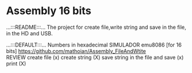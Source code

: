 # Assembly 16 bits

...:::README:::...
The project for create file,write string and save in the file, in the HD and USB.
 

...:::DEFAULT:::...
Numbers in hexadecimal
SIMULADOR  emu8086  [for 16 bits]
https://github.com/mathoian/Assembly_FileAndWtite   
     REVIEW
create file (x)
create string (X)
save string in the file and save (x)
print (X)
